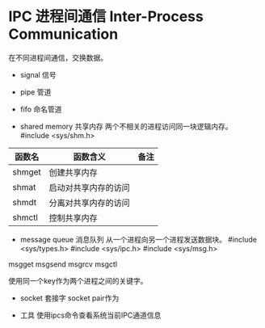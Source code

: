 # IPC 进程间通信 Inter-Process Communication
在不同进程间通信，交换数据。

+ signal 信号


+ pipe 管道



+ fifo 命名管道


+ shared memory 共享内存
两个不相关的进程访问同一块逻辑内存。
#include <sys/shm.h>

| 函数名 | 函数含义 | 备注 |
| --- | --- | --- |
| shmget | 创建共享内存 | |
| shmat | 启动对共享内存的访问 | |
| shmdt | 分离对共享内存的访问 | |
| shmctl | 控制共享内存 | |


+ message queue 消息队列
从一个进程向另一个进程发送数据块。
#include <sys/types.h>
#include <sys/ipc.h>
#include <sys/msg.h>

msgget
msgsend
msgrcv
msgctl

使用同一个key作为两个进程之间的关键字。


+ socket 套接字
socket pair作为




+ 工具
使用ipcs命令查看系统当前IPC通道信息